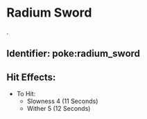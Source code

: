 # Radium Sword

.

## Identifier: poke:radium\_sword <a href="#identifier" id="identifier"></a>



## Hit Effects:

* To Hit:
  * Slowness 4 (11 Seconds)
  * Wither 5 (12 Seconds)
